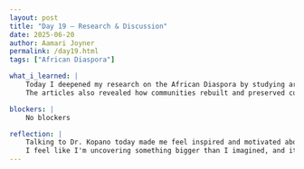 ```yaml
---
layout: post
title: "Day 19 – Research & Discussion"
date: 2025-06-20
author: Aamari Joyner
permalink: /day19.html
tags: ["African Diaspora"]

what_i_learned: |
    Today I deepened my research on the African Diaspora by studying articles that focused on pre-colonial times, the period of slavery, and the post-slavery era across different regions. I gained a better understanding of how  African societies functioned before colonization and how those systems were disrupted but never fully erased.
    The articles also revealed how communities rebuilt and preserved culture through resistance, adaptation, and legacy. I also explored how these historical periods affected the identity, traditions, and struggles of African-descended people around the world. Our discussion with Dr. Kopano gave me a new perspective on how far this project could reach and the real impact it can have.

blockers: |
    No blockers

reflection: |
    Talking to Dr. Kopano today made me feel inspired and motivated about the purpose behind our work. It reminded me that this project isn't just for a grade but it's about telling the truth, honoring legacy, and building bridges through knowledge. The research helped me connect the past with the present and recognize the patterns of resilience and power in African-descended communities. 
    I feel like I'm uncovering something bigger than I imagined, and it makes me want to keep learning and sharing. This experience has taught me the value of storytelling, research, and cultural preservation on a global level.
---
```

